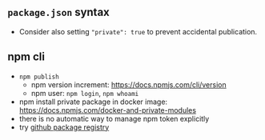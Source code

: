 
## `package.json` syntax
- Consider also setting `"private": true` to prevent accidental publication.


## npm cli
- `npm publish`
    - npm version increment: https://docs.npmjs.com/cli/version
    - npm user: `npm login`,  `npm whoami`
- npm install private package in docker image: https://docs.npmjs.com/docker-and-private-modules
- there is no automatic way to manage npm token explicitly
- try [github package registry](https://help.github.com/en/articles/configuring-npm-for-use-with-github-package-registry)